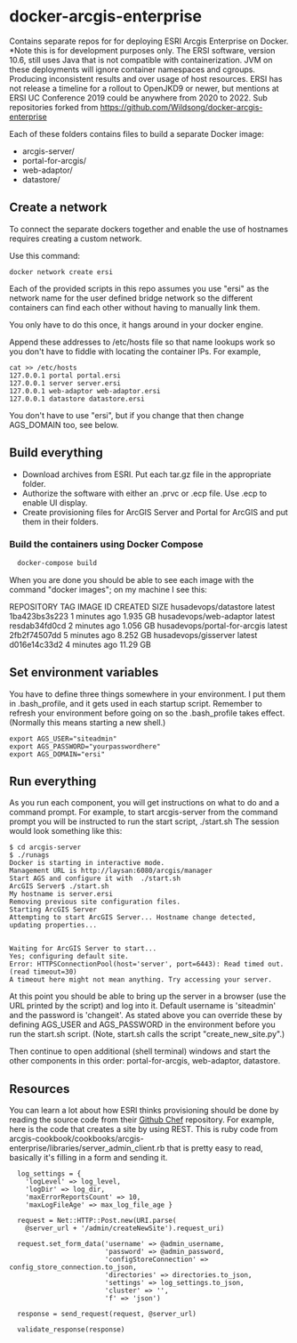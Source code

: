 # docker-arcgis-enterprise
Contains separate repos for for deploying ESRI Arcgis Enterprise on Docker. *Note this is for development purposes only. The ERSI software, version 10.6, still uses Java that is not compatible with containerization. JVM on these deployments will ignore container namespaces and cgroups. Producing inconsistent results and over usage of host resources. ERSI has not release a timeline for a rollout to OpenJKD9 or newer, but mentions at ERSI UC Conference 2019 could be anywhere from 2020
to 2022. Sub repositories forked from https://github.com/Wildsong/docker-arcgis-enterprise

Each of these folders contains files to build a separate Docker image:

* arcgis-server/
* portal-for-arcgis/
* web-adaptor/
* datastore/

## Create a network

To connect the separate dockers together and enable the use of hostnames
requires creating a custom network.

Use this command:

    docker network create ersi

Each of the provided scripts in this repo assumes you use
"ersi" as the network name for the user defined bridge network so the
different containers can find each other without having to manually link them.

You only have to do this once, it hangs around in your docker engine.

Append these addresses to /etc/hosts file so that name lookups work so you don't 
have to fiddle with locating the container IPs. For example,

    cat >> /etc/hosts
    127.0.0.1 portal portal.ersi 
    127.0.0.1 server server.ersi
    127.0.0.1 web-adaptor web-adaptor.ersi
    127.0.0.1 datastore datastore.ersi

You don't have to use "ersi", but if you change that then change AGS_DOMAIN too, see below.

## Build everything

* Download archives from ESRI. Put each tar.gz file in the appropriate folder.
* Authorize the software with either an .prvc or .ecp file. Use .ecp to enable UI display.
* Create provisioning files for ArcGIS Server and Portal for ArcGIS and put them in their folders.


### Build the containers using Docker Compose

````bash
  docker-compose build
````

When you are done you should be able to see each image with the command "docker images"; 
on my machine I see this:

   REPOSITORY                 	TAG                 IMAGE ID           	 CREATED             SIZE
   husadevops/datastore            latest              1ba423bs3s223   1 minutes ago       1.935 GB
   husadevops/web-adaptor       latest              resdab34fd0cd        2 minutes ago       1.056 GB
   husadevops/portal-for-arcgis latest              2fb2f74507dd        5 minutes ago       8.252 GB
   husadevops/gisserver       latest              d016e14c33d2        4 minutes ago      11.29 GB

## Set environment variables

You have to define three things somewhere in your environment.  I put
them in .bash_profile, and it gets used in each startup
script. Remember to refresh your environment before going on so the
.bash_profile takes effect. (Normally this means starting a new
shell.)

    export AGS_USER="siteadmin"
    export AGS_PASSWORD="yourpasswordhere"
    export AGS_DOMAIN="ersi"

## Run everything

As you run each component, you will get instructions on what to do and
a command prompt. For example, to start arcgis-server from the command
prompt you will be instructed to run the start script, ./start.sh The
session would look something like this:

    $ cd arcgis-server
    $ ./runags 
    Docker is starting in interactive mode.
    Management URL is http://laysan:6080/arcgis/manager
    Start AGS and configure it with  ./start.sh
    ArcGIS Server$ ./start.sh 
    My hostname is server.ersi
    Removing previous site configuration files.
    Starting ArcGIS Server
    Attempting to start ArcGIS Server... Hostname change detected, updating properties...
    
    
    Waiting for ArcGIS Server to start...
    Yes; configuring default site.
    Error: HTTPSConnectionPool(host='server', port=6443): Read timed out. (read timeout=30)
    A timeout here might not mean anything. Try accessing your server.

At this point you should be able to bring up the server in a browser
(use the URL printed by the script) and log into it. Default username
is 'siteadmin' and the password is 'changeit'. As stated above you can override these
by defining AGS_USER and AGS_PASSWORD in the environment before
you run the start.sh script. (Note, start.sh calls the script "create_new_site.py".)

Then continue to open additional (shell terminal) windows and start
the other components in this order: portal-for-arcgis, web-adaptor,
datastore.

## Resources

You can learn a lot about how ESRI thinks provisioning should be done by reading the source
code from their [Github Chef](https://github.com/Esri/arcgis-cookbook) repository. For example, here is
the code that creates a site by using REST. This is ruby code from
arcgis-cookbook/cookbooks/arcgis-enterprise/libraries/server_admin_client.rb
that is pretty easy to read, basically it's filling in a form and sending it.

      log_settings = {
        'logLevel' => log_level,
        'logDir' => log_dir,
        'maxErrorReportsCount' => 10,
        'maxLogFileAge' => max_log_file_age }

      request = Net::HTTP::Post.new(URI.parse(
        @server_url + '/admin/createNewSite').request_uri)

      request.set_form_data('username' => @admin_username,
                            'password' => @admin_password,
                            'configStoreConnection' => config_store_connection.to_json,
                            'directories' => directories.to_json,
                            'settings' => log_settings.to_json,
                            'cluster' => '',
                            'f' => 'json')

      response = send_request(request, @server_url)

      validate_response(response)
